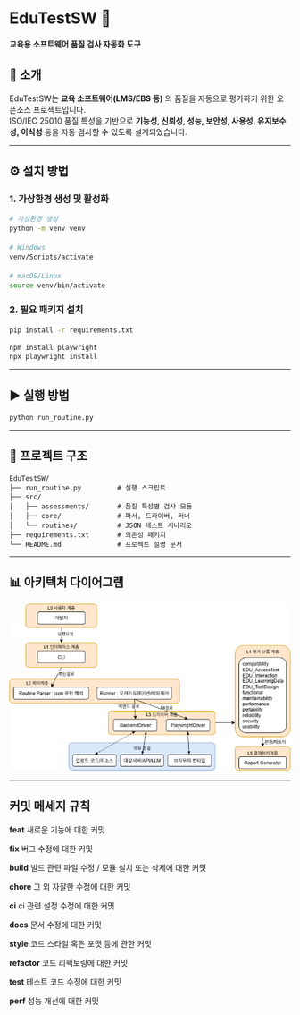 
# EduTestSW 🧪  
**교육용 소프트웨어 품질 검사 자동화 도구**

## 📌 소개
EduTestSW는 **교육 소프트웨어(LMS/EBS 등)** 의 품질을 자동으로 평가하기 위한 오픈소스 프로젝트입니다.  
ISO/IEC 25010 품질 특성을 기반으로 **기능성, 신뢰성, 성능, 보안성, 사용성, 유지보수성, 이식성** 등을 자동 검사할 수 있도록 설계되었습니다.  


---

## ⚙️ 설치 방법

### 1. 가상환경 생성 및 활성화

```bash
# 가상환경 생성
python -m venv venv

# Windows
venv/Scripts/activate

# macOS/Linux
source venv/bin/activate
```

### 2. 필요 패키지 설치

```bash
pip install -r requirements.txt
```
```bash
npm install playwright
npx playwright install
```
---

## ▶️ 실행 방법

```bash
python run_routine.py
```

---

## 📂 프로젝트 구조

```plaintext
EduTestSW/
├── run_routine.py         # 실행 스크립트
├── src/
│   ├── assessments/       # 품질 특성별 검사 모듈
│   ├── core/              # 파서, 드라이버, 러너
│   └── routines/          # JSON 테스트 시나리오
├── requirements.txt       # 의존성 패키지
└── README.md              # 프로젝트 설명 문서
```


---

## 📊 아키텍처 다이어그램
<p align="center">
  <img src="assets/EduSW.drawio.png" alt="EduTestSW 구조" width="700"/>
</p>

---

## 커밋 메세지 규칙

**feat**   새로운 기능에 대한 커밋

**fix**   버그 수정에 대한 커밋

**build**   빌드 관련 파일 수정 / 모듈 설치 또는 삭제에 대한 커밋

**chore**   그 외 자잘한 수정에 대한 커밋

**ci**   ci 관련 설정 수정에 대한 커밋

**docs**   문서 수정에 대한 커밋

**style**   코드 스타일 혹은 포맷 등에 관한 커밋

**refactor**   코드 리팩토링에 대한 커밋

**test**   테스트 코드 수정에 대한 커밋

**perf**  성능 개선에 대한 커밋
